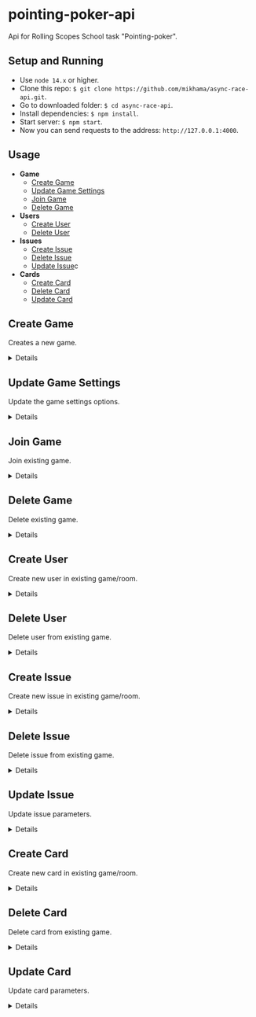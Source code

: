 # pointing-poker-api
Api for Rolling Scopes School task "Pointing-poker".

## Setup and Running

- Use `node 14.x` or higher.
- Clone this repo: `$ git clone https://github.com/mikhama/async-race-api.git`.
- Go to downloaded folder: `$ cd async-race-api`.
- Install dependencies: `$ npm install`.
- Start server: `$ npm start`.
- Now you can send requests to the address: `http://127.0.0.1:4000`.

## Usage

- **Game**
    - [Create Game](https://github.com/evgennn32/pointing-poker-api#create-game)
    - [Update Game Settings](https://github.com/evgennn32/pointing-poker-api#update-game-settings)
    - [Join Game](https://github.com/evgennn32/pointing-poker-api#join-game)
    - [Delete Game](https://github.com/evgennn32/pointing-poker-api#delete-game)
- **Users**
    - [Create User](https://github.com/evgennn32/pointing-poker-api#create-user)
    - [Delete User](https://github.com/evgennn32/pointing-poker-api#delete-user)
- **Issues**
    - [Create Issue](https://github.com/evgennn32/pointing-poker-api#create-issue)
    - [Delete Issue](https://github.com/evgennn32/pointing-poker-api#delete-issue)
    - [Update Issue](https://github.com/evgennn32/pointing-poker-api#update-issue)c
- **Cards**
    - [Create Card](https://github.com/evgennn32/pointing-poker-api#create-Card)
    - [Delete Card](https://github.com/evgennn32/pointing-poker-api#delete-Card)
    - [Update Card](https://github.com/evgennn32/pointing-poker-api#update-Card)

**Create Game**
----
Creates a new game.

<details>

* **Event**

    create:game

*  **Params**
    ```typescript
      {
          "user": {
                    id: string;
                    image: string | null;
                    firstName: string;
                    lastName: string;
                    position: string;
                    ableToDelete: boolean;
                    score: string;
                    scramMaster: boolean;
                  }
      }
    ```

* **Success event name**

    game:created
    
* **Success event data**
    ```typescript
      {
          "newGame": {
                      roomName: string;
                      roomID: string;
                      scramMuster: User,
                      gameSettings: GameSettings;
                      users: User[];
                      issues: Issue[];
                      cards: Card[];
                    }
      }
    ```

* **Success callback response**

    None
 
* **Error callback response:**

    None

* **Notes:**

    None

</details>

**Update Game Settings**
----
Update the game settings options.

<details>

* **Event**

    game:update-settings

*  **Params**
    ```typescript
      {
          "gameSettings": {
                    scrumMasterAsPlayer: boolean;
                    changingCardInRoundEnd: boolean;
                    isTimerNeeded: boolean;
                    scoreType: string;
                    scoreTypeShort: string;
                    roundTime: number;
                    timeOut: boolean;
                    gameInProgress: boolean;
                  },
           "roomId": string
      }
    ```

* **Success event name**

    None

    
* **Success event data**

    None

* **Success callback response**
     ```typescript
        {
          settings: {
                    scrumMasterAsPlayer: boolean;
                    changingCardInRoundEnd: boolean;
                    isTimerNeeded: boolean;
                    scoreType: string;
                    scoreTypeShort: string;
                    roundTime: number;
                    timeOut: boolean;
                    gameInProgress: boolean;
                  }
        }
     ```

* **Error callback response:**
     ```typescript
        {
          error: string
        }
     ```

* **Notes:**

    None

</details>

**Join Game**
----
Join existing game.

<details>

* **Event**

    game:join

*  **Params**

    ```typescript
      {
          "roomId":string
      }
    ```

* **Success event name**

    None
    
* **Success event data**
  None

* **Success callback response**

    None
 
* **Error callback response:**

    ```typescript
      {
          error: 'No such game or id is incorrect'
      }
    ```

* **Notes:**

    None

</details>

**Delete Game**
----
Delete existing game.

<details>

* **Event**

    game:delete

*  **Params**
    ```typescript
      {
        "roomId": string
      }
    ```

* **Success event name**

    None

    
* **Success event data**

     ```typescript
          message: `Game with '${global.DB.games[roomId]}' id has been deleted`
        } 

* **Success callback response**

    None

* **Error callback:**
     ```typescript
          {
            error: string
          }
     ```

* **Notes:**

    None

</details>


**Create User**
----
Create new user in existing game/room.

<details>

* **Event**

    user:create

*  **Params**
    ```typescript
      {
          "newUser": {
                    id: string;
                    image: string | null;
                    firstName: string;
                    lastName: string;
                    position: string;
                    ableToDelete: boolean;
                    score: string;
                    scramMaster: boolean;
                  },
           "roomId": string
      }
    ```

* **Success event name**

    notification

    
* **Success event data**
    ```typescript
      {
          message: `${userName} just joined the game`
      }
    ```
* **Success callback response**
     ```typescript
                {          
                  user: {
                    id: string;
                    image: string | null;
                    firstName: string;
                    lastName: string;
                    position: string;
                    ableToDelete: boolean;
                    score: string;
                    scramMaster: boolean;
                  }
                }
     ```

* **Error callback:**
     ```typescript
          {
            error: 'This game no longer exists'
          }
     ```

* **Notes:**

    None

</details>

**Delete User**
----
Delete user from existing game.

<details>

* **Event**

    user:delete

*  **Params**
    ```typescript
      {
           userId: string,
           roomId: string
      }
    ```

* **Success event name**

    None

    
* **Success event data**

    None

* **Success callback response**
     ```typescript
                {          
                  users: User[]
                }
     ```

* **Error callback:**
     ```typescript
          {
            error: string
          }
     ```

* **Notes:**

    None

</details>

**Create Issue**
----
Create new issue in existing game/room.

<details>

* **Event**

    game:issue-add

*  **Params**
    ```typescript
      {
          "newIssue": {
                    id: string;
                    issueName: string;
                    priority: string;
                    selected: boolean;
                    link: string;
                    editable: boolean;
                  },
           "roomId": string
      }
    ```

* **Success event name**

    None

    
* **Success event data**

    None

* **Success callback response**
     ```typescript
                {          
                  issue: {
                    id: string;
                    issueName: string;
                    priority: string;
                    selected: boolean;
                    link: string;
                    editable: boolean;
                  }
                }
     ```

* **Error callback:**
     ```typescript
          {
            error: string
          }
     ```

* **Notes:**

    None

</details>

**Delete Issue**
----
Delete issue from existing game.

<details>

* **Event**

    game:issue-delete

*  **Params**
    ```typescript
      {
           issueId: string,
           roomId: string
      }
    ```

* **Success event name**

    None

    
* **Success event data**

    None

* **Success callback response**
     ```typescript
                {          
                  issues: Issue[]
                }
     ```

* **Error callback:**
     ```typescript
          {
            error: string
          }
     ```

* **Notes:**

    None

</details>

**Update Issue**
----
Update issue parameters.

<details>

* **Event**

    game:issue-update

*  **Params**
    ```typescript
      {
           issueToUpdate: {
                id: string;
                issueName: string;
                priority: string;
                selected: boolean;
                link: string;
                editable: boolean;
                  },
           roomId: string
      }
    ```

* **Success event name**

    None

    
* **Success event data**

    None

* **Success callback response**
     ```typescript
        {
          issues: Issue[]
     ```

* **Error callback response:**
     ```typescript
        {
          error: string
        }
     ```

* **Notes:**

    None

</details>

**Create Card**
----
Create new card in existing game/room.

<details>

* **Event**

    game:card-add

*  **Params**
    ```typescript
      {
          "newCard": {
                id: string;
                value: string;
                type: string;
                shortType: string;
                selected: boolean;
                editable: boolean;
                  },
           "roomId": string
      }
    ```

* **Success event name**

    None

    
* **Success event data**

    None

* **Success callback response**
     ```typescript
                {          
                  card: {
                      id: string;
                      value: string;
                      type: string;
                      shortType: string;
                      selected: boolean;
                      editable: boolean;
                  }
                }
     ```

* **Error callback:**
     ```typescript
          {
            error: string
          }
     ```

* **Notes:**

    None

</details>

**Delete Card**
----
Delete card from existing game.

<details>

* **Event**

    game:card-delete

*  **Params**
    ```typescript
      {
           cardId: string,
           roomId: string
      }
    ```

* **Success event name**

    None

    
* **Success event data**

    None

* **Success callback response**
     ```typescript
                {          
                  cards: Card[]
                }
     ```

* **Error callback:**
     ```typescript
          {
            error: string
          }
     ```

* **Notes:**

    None

</details>

**Update Card**
----
Update card parameters.

<details>

* **Event**

    game:card-update

*  **Params**
    ```typescript
      {
           cardToUpdate: string,
           roomId: string
      }
    ```

* **Success event name**

    None

    
* **Success event data**

    None

* **Success callback response**
     ```typescript
        {
          cards: Card[]
        }
     ```

* **Error callback response:**
     ```typescript
        {
          error: string
        }
     ```

* **Notes:**

    None

</details>